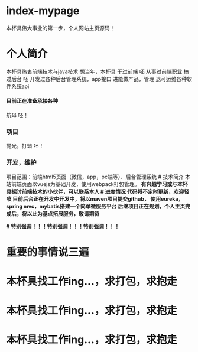 # <a>index-mypage</a>
本杯具伟大事业的第一步，个人网站主页源码！
# 个人简介
本杯具热衷前端技术与java技术
想当年，本杯具
干过前端 呸
从事过前端职业
搞过后台 呸
开发过各种后台管理系统，app接口
进能做产品，管理
退可运维各种软件系统api
<h4>目前正在准备承接各种</h4>
航母 呸！
<h3>项目</h3>
抛光，打蜡 呸！
<h3>开发，维护</h3>
项目范围：前端html5页面（微信，app，pc端等）、后台管理系统
# 技术简介
本站前端页面以vuejs为基础开发，使用webpack打包管理。
<b/>
有兴趣学习或与本杯具探讨前端技术的小伙伴，可以联系本人
<b/>
# 进度情况
代码将不定时更新，欢迎轻喷
<b/>
目前后台正在开发中开发中，将以maven项目提交github，
使用eureka，spring mvc，mybatis搭建一个简单微服务平台
后继项目正在规划，个人主页完成后，将以此为基点拓展服务，敬请期待
<p/>
# 特别强调！！！特别强调！！！特别强调！！！
<h1>重要的事情说三遍</h1>
<h1>本杯具找工作ing...，求打包，求抱走<h1>
<h1>本杯具找工作ing...，求打包，求抱走<h1>
<h1>本杯具找工作ing...，求打包，求抱走<h1>
